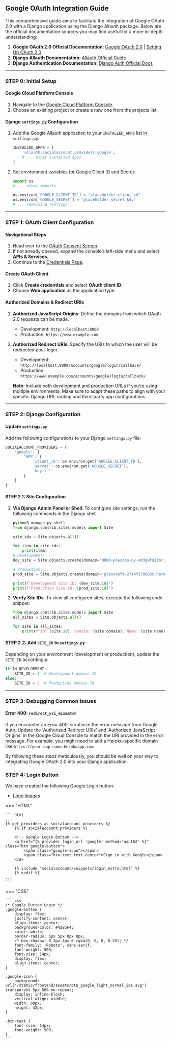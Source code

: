 ## Google OAuth Integration Guide

This comprehensive guide aims to facilitate the integration of Google OAuth 2.0 with a Django application using the Django Allauth package. Below are the official documentation sources you may find useful for a more in-depth understanding:

1. **Google OAuth 2.0 Official Documentation**: [Google OAuth 2.0](https://developers.google.com/identity/protocols/oauth2) | [Setting Up OAuth 2.0](https://support.google.com/cloud/answer/6158849?hl=en)
2. **Django Allauth Documentation**: [Allauth Official Guide](https://django-allauth.readthedocs.io/en/latest/index.html)
3. **Django Authentication Documentation**: [Django Auth Official Docs](https://docs.djangoproject.com/en/3.2/topics/auth/)

---

### STEP 0: Initial Setup

#### Google Cloud Platform Console
1. Navigate to the [Google Cloud Platform Console](https://console.cloud.google.com/).
2. Choose an existing project or create a new one from the projects list.

#### Django `settings.py` Configuration
1. Add the Google Allauth application to your `INSTALLED_APPS` list in `settings.py`:
    ```python
    INSTALLED_APPS = [
        'allauth.socialaccount.providers.google',
        # ... other installed apps
    ]
    ```

2. Set environment variables for Google Client ID and Secret:
    ```python
    import os
    # ... other imports

    os.environ['GOOGLE_CLIENT_ID'] = "placeholder_client_id"
    os.environ['GOOGLE_SECRET'] = "placeholder_secret_key"
    # ... remaining settings
    ```

---

### STEP 1: OAuth Client Configuration

#### Navigational Steps
1. Head over to the [OAuth Consent Screen](https://console.cloud.google.com/apis/credentials/consent).
2. If not already opened, expand the console’s left-side menu and select **APIs & Services**.
3. Continue to the [Credentials Page](https://console.developers.google.com/apis/credentials).

#### Create OAuth Client
1. Click **Create credentials** and select **OAuth client ID**.
2. Choose **Web application** as the application type.

#### Authorized Domains & Redirect URIs
1. **Authorized JavaScript Origins**: Define the domains from which OAuth 2.0 requests can be made.
    - Development: `http://localhost:8000`
    - Production: `https://www.example.com`
  
2. **Authorized Redirect URIs**: Specify the URIs to which the user will be redirected post-login.
    - Development: `http://localhost:8000/accounts/google/login/callback/`
    - Production: `https://www.example.com/accounts/google/login/callback/`

    **Note**: Include both development and production URLs if you're using multiple environments. Make sure to adapt these paths to align with your specific Django URL routing and third-party app configurations.

---

### STEP 2: Django Configuration

#### Update `settings.py`

Add the following configurations to your Django `settings.py` file:

```python
SOCIALACCOUNT_PROVIDERS = {
    'google': {
        'APP': {
            'client_id': os.environ.get('GOOGLE_CLIENT_ID'),
            'secret': os.environ.get('GOOGLE_SECRET'),
            'key': ''
        }
    }
}
```

#### STEP 2.1: Site Configuration

1. **Via Django Admin Panel or Shell**: To configure site settings, run the following commands in the Django shell:
    ```python
    python3 manage.py shell
    from django.contrib.sites.models import Site

    site_ids = Site.objects.all()

    for item in site_ids:
        print(item)
    # Development:
    dev_site = Site.objects.create(domain='8000-plexoio-py-om3gwfq21br.ws-eu105.gitpod.io', name='Development Site')

    # Production:
    prod_site = Site.objects.create(domain='plexosoft-2714f270803c.herokuapp.com', name='Production Site')

    print(f"Development Site ID: {dev_site.id}")
    print(f"Production Site ID: {prod_site.id}")
    ```

2. **Verify Site IDs**: To view all configured sites, execute the following code snippet:
    ```python
    from django.contrib.sites.models import Site
    all_sites = Site.objects.all()

    for site in all_sites:
        print(f"ID: {site.id}, Domain: {site.domain}, Name: {site.name}")
    ```

#### STEP 2.2: Add `SITE_ID` to `settings.py`

Depending on your environment (development or production), update the `SITE_ID` accordingly:

```python
if IN_DEVELOPMENT:
    SITE_ID = 1  # Development domain ID
else:
    SITE_ID = 2  # Production domain ID
```

---

### STEP 3: Debugging Common Issues

#### Error 400: `redirect_uri_mismatch`
If you encounter an Error 400, scrutinize the error message from Google Auth. Update the 'Authorized Redirect URIs' and 'Authorized JavaScript Origins' in the Google Cloud Console to match the URI provided in the error message. For example, you might need to add a Heroku-specific domain like `https://your-app-name.herokuapp.com`.

By following these steps meticulously, you should be well on your way to integrating Google OAuth 2.0 into your Django application.

### STEP 4: Login Button

We have created the following Google Login button:

- [Logo Images](https://developers.google.com/identity/branding-guidelines)

=== "HTML"

    ``` html
    ...
    {% get_providers as socialaccount_providers %}
        {% if socialaccount_providers %}

        <!-- Google Login Button -->
        <a href="{% provider_login_url 'google' method='oauth2' %}" class="btn google-button">
            <span class="google-icon"></span>
            <span class="btn-text text-center">Sign in with Google</span>
        </a>

        {% include "socialaccount/snippets/login_extra.html" %}
        {% endif %}
    ...
    ```

=== "CSS"

    ``` css
    /* Google Button Login */
    .google-button {
        display: flex;
        justify-content: center;
        align-items: center;
        background-color: #4285F4;
        color: white;
        border-radius: 5px 5px 0px 0px;
        /* box-shadow: 0 3px 4px 0 rgba(0, 0, 0, 0.25); */
        font-family: 'Roboto', sans-serif;
        font-weight: 500;
        font-size: 14px;
        display: flex;
        align-items: center;
    }

    .google-icon {
        background: url('/static/frontend/assets/btn_google_light_normal_ios.svg') transparent 5px 50% no-repeat;
        display: inline-block;
        vertical-align: middle;
        width: 60px;
        height: 42px;
    }

    .btn-text {
        font-size: 14px;
        font-weight: 500;
    }
    ```
